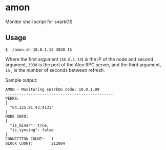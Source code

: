 # amon
Monitor shell script for snarkOS

## Usage

```
$ ./amon.sh 10.0.1.13 3030 15
```

Where the first argument (`10.0.1.13`) is the IP of the node and second argument, `3030` is the port of the Aleo RPC server, and the third argument,  `15` , is the number of seconds between refresh.

Sample output:

```
AMON - Monitoring snarkOS node: 10.0.1.89
-----------------------------------------------
PEERS:
[
  "64.225.91.43:4131"
]
NODE INFO:
{
  "is_miner": true,
  "is_syncing": false
}
CONNECTION COUNT:	1
BLOCK COUNT:		212884
```
